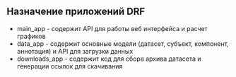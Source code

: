 
## Назначение приложений DRF

* main_app - содержит API для работы веб интерфейса и расчет графиков
* data_app - содержит основные модели (датасет, субъект, компонент, аннотация) и API для загрузки данных
* downloads_app - содержит код для сбора архива датасета и генерации ссылок для скачивания